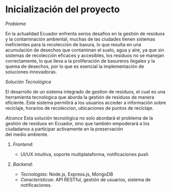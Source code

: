 # Inicialización del proyecto

*Problema*

En la actualidad Ecuador enfrenta serios desafíos en la gestión de residuos y la contaminación ambiental, muchas de las ciudades tienen sistemas ineficientes para la recolección de basura, lo que resulta en una acumulación de desechos que contaminan el suelo, agua y aire, ya que sin sistemas de recolección eficaces y accesibles, los residuos no se manejan correctamente, lo que lleva a la proliferación de basureros ilegales y la quema de desechos, por lo que es esencial la implementación de soluciones innovadoras. 

*Solución Tecnológica*

El desarrollo de un sistema integrado de gestion de residuos, el cual es una herramienta tecnologica que aborda la gestión de residuos de manera eficiente. Este sistema permitirá a los usuarios acceder a información sobre reciclaje, horarios de recoleccion, ubicaciones de puntos de reciclaje. 

*Alcance*
Esta solución tecnológica no solo abordará el problema de la gestión de residuos en Ecuador, sino que también empoderará a los ciudadanos a participar activamente en la preservación del medio ambiente.

1. *Frontend*:
    - UI/UX intuitiva, soporte multiplataforma, notificaciones push

2. *Backend*:
    - *Tecnologías*: Node.js, Express.js, MongoDB
    - *Características*: API RESTful, gestión de usuarios, sistema de notificaciones.

